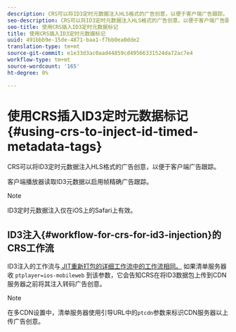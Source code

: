 ```yaml
---
description: CRS可以将ID3定时元数据注入HLS格式的广告创意，以便于客户端广告跟踪。
seo-description: CRS可以将ID3定时元数据注入HLS格式的广告创意，以便于客户端广告跟踪。
seo-title: 使用CRS插入ID3定时元数据标记
title: 使用CRS插入ID3定时元数据标记
uuid: 491bbb9e-15de-4871-baa1-f7bb0ea0dde2
translation-type: tm+mt
source-git-commit: e1e33d3ac0aad44859cd49566331524da72ac7e4
workflow-type: tm+mt
source-wordcount: '165'
ht-degree: 0%

---
```



# 使用CRS插入ID3定时元数据标记{#using-crs-to-inject-id-timed-metadata-tags}

CRS可以将ID3定时元数据注入HLS格式的广告创意，以便于客户端广告跟踪。

客户端播放器读取ID3元数据以启用帧精确广告跟踪。

>[!NOTE]
>
>ID3定时元数据注入仅在iOS上的Safari上有效。

## ID3注入{#workflow-for-crs-for-id3-injection}的CRS工作流

ID3注入的工作流与[ JIT重新打包的详细工作流中的工作流相同。](../~old-creative-repackaging-service/jit-repackage.md) 如果清单服务器收 `ptplayer=ios-mobileweb` 到该参数，它会告知CRS在将ID3数据包上传到CDN服务器之前将其注入转码广告创意。

>[!NOTE]
>
>在多CDN设置中，清单服务器使用引导URL中的`ptcdn`参数来标识CDN服务器以上传广告创意。